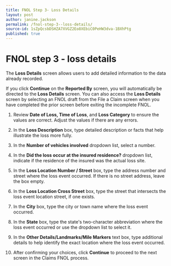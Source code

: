 ```yaml
---
title: FNOL Step 3- Loss Details
layout: post
author: janine.jackson
permalink: /fnol-step-3--loss-details/
source-id: 1sZpQcsbDSHZA7XVGZ2Eo8XEbiC0PeHW3dva-1BXhPtg
published: true
---
```

# FNOL step 3 - loss details

 The **Loss Details** screen allows users to add detailed information to the data already recorded. 

If you click **Continue** on the **Reported By** screen, you will automatically be directed to the **Loss Details** screen. You can also access the **Loss Details** screen by selecting an FNOL draft from the File a Claim screen when you have completed the prior screen before exiting the incomplete FNOL.

1. Review **Date of Loss, Time of Loss**, and **Loss Category** to ensure the values are correct. Adjust the values if there are any errors.

2. In the **Loss Description** box, type detailed description or facts that help illustrate the loss more fully.

3. In the **Number of vehicles involved** dropdown list, select a number.

4. In the **Did the loss occur at the insured residence?** dropdown list, indicate if the residence of the insured was the actual loss site.

5. In the **Loss Location Number / Street** box, type the address number and street where the loss event occurred. If there is no street address, leave the box empty. 

6. In the **Loss Location Cross Street** box, type the street that intersects the loss event location street, if one exists.

7. In the **City** box, type the city or town name where the loss event occurred. 

8. In the **State** box, type the state's two-character abbreviation where the loss event occurred or use the dropdown list to select it.

9. In the **Other Details/Landmarks/Mile Markers** text box, type additional details to help identify the exact location where the loss event occurred.

10. After confirming your choices, click **Continue** to proceed to the next screen in the Claims FNOL process.

